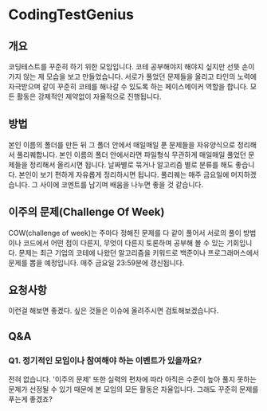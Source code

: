 # CodingTestGenius

## 개요
코딩테스트를 꾸준히 하기 위한 모임입니다. 
코테 공부해야지 해야지 싶지만 선뜻 손이 가지 않는 제 모습을 보고 만들었습니다.
서로가 풀었던 문제들을 올리고 타인의 노력에 자극받으며 같이 꾸준히 코테를 해나갈 수 있도록 하는 페이스메이커 역할을 합니다.
모든 활동은 강제적인 제약없이 자율적으로 진행됩니다.

## 방법
본인 이름의 폴더를 만든 뒤 그 폴더 안에서 매일매일 푼 문제들을 자유양식으로 정리해서 풀리퀘합니다.
본인 이름의 폴더 안에서라면 파일형식 무관하게 매일매일 풀었던 문제들을 정리해서 올리시면 됩니다. 날짜별로 묶거나 알고리즘 별로 분류를 해도 좋습니다. 본인이 보기 편하게 자유롭게 정리하시면 됩니다.
풀리퀘는 매주 금요일에 머지하겠습니다. 그 사이에 코멘트를 남기며 배움을 나누면 좋을 것 같습니다.

## 이주의 문제(Challenge Of Week)
COW(challenge of week)는 주마다 정해진 문제를 다 같이 풀어서 서로의 풀이 방법이나 코드에서 어떤 점이 다른지, 무엇이 다른지 토론하며 공부해 볼 수 있는 기회입니다.
문제는 최근 기업의 코테에 나왔던 알고리즘을 키워드로 백준이나 프로그래머스에서 문제를 뽑을 예정입니다. 매주 금요일 23:59분에 갱신됩니다.

## 요청사항
이런걸 해보면 좋겠다. 싶은 것들은 이슈에 올려주시면 검토해보겠습니다.

## Q&A
### Q1. 정기적인 모임이나 참여해야 하는 이벤트가 있을까요?
전혀 없습니다. '이주의 문제' 또한 실력의 편차에 따라 아직은 수준이 높아 풀지 못하는 문제가 선정될 수 있기 때문에 본 모임의 모든 활동은 자율입니다. 그래도 꾸준히 문제를 푸는게 좋겠죠?


